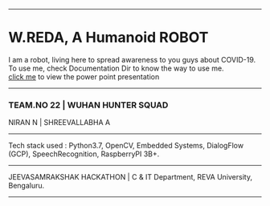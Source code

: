 <hr>
<h1>W.REDA, A Humanoid ROBOT</h1>
<p>I am a robot, living here to spread awareness to you guys about COVID-19. To use me, check Documentation Dir to know the way to use me.<br>
<a href="https://docs.google.com/presentation/d/1xS3qxmsi2Zo8kPi4fBtyTkgYPsUaxOE2IgsJvpOINIE/edit?usp=sharing">click me</a> to view the power point presentation<br>
</P>
<hr>
<h3>TEAM.NO 22 | WUHAN HUNTER SQUAD</h3>
<h8>NIRAN N   |   SHREEVALLABHA A</h8>
<hr>
<p>Tech stack used : Python3.7, OpenCV, Embedded Systems, DialogFlow (GCP), SpeechRecognition, RaspberryPI 3B+.</p>
<hr>
<h8>JEEVASAMRAKSHAK HACKATHON | C & IT Department, REVA University, Bengaluru.</h8>
<hr>
